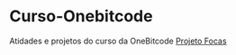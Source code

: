 # Curso-Onebitcode
 Atidades e projetos do curso da OneBitcode
<a href="https://erick-caua.github.io/Curso-Onebitcode/exercicoscss/projetoFinal">Projeto Focas</a>

